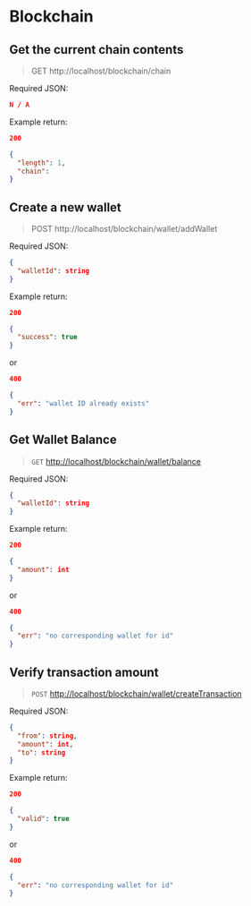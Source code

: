 # Blockchain

## Get the current chain contents

> GET http://localhost/blockchain/chain

Required JSON:

```json
N / A
```

Example return:

```json
200

{
  "length": 1,
  "chain":
}
```

## Create a new wallet

> POST http://localhost/blockchain/wallet/addWallet

Required JSON:

```json
{
  "walletId": string
}
```

Example return:

```json
200

{
  "success": true
}
```

or

```json
400

{
  "err": "wallet ID already exists"
}
```

## Get Wallet Balance

> `GET` <http://localhost/blockchain/wallet/balance>

Required JSON:

```json
{
  "walletId": string
}
```

Example return:

```json
200

{
  "amount": int
}
```

or

```json
400

{
  "err": "no corresponding wallet for id"
}
```

## Verify transaction amount

> `POST` <http://localhost/blockchain/wallet/createTransaction>

Required JSON:

```json
{
  "from": string,
  "amount": int,
  "to": string
}
```

Example return:

```json
200

{
  "valid": true
}
```

or

```json
400

{
  "err": "no corresponding wallet for id"
}
```
